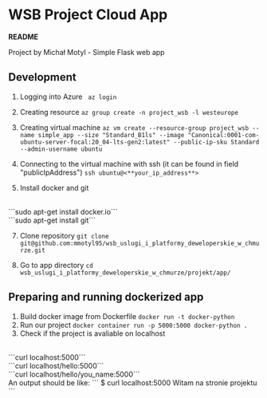 # WSB Project Cloud App

**README**

Project by Michał Motyl - Simple Flask web app


## Development

1. Logging into Azure 
``` az login```
2. Creating resource
```az group create -n project_wsb -l westeurope```
3. Creating virtual machine
```az vm create --resource-group project_wsb --name simple_app --size "Standard_B1ls" --image "Canonical:0001-com-ubuntu-server-focal:20_04-lts-gen2:latest" --public-ip-sku Standard --admin-username ubuntu```
4. Connecting to the virtual machine with ssh (it can be found in field "publicIpAddress")
```ssh ubuntu@<**your_ip_address**>```
	
6. Install docker and git 
<br>
```sudo apt-get install docker.io``` 
<br>
```sudo apt-get install git```

7. Clone repository 
```git clone git@github.com:mmotyl95/wsb_uslugi_i_platformy_deweloperskie_w_chmurze.git```

8. Go to app directory
   `cd wsb_uslugi_i_platformy_deweloperskie_w_chmurze/projekt/app/`


## Preparing and running dockerized app

1. Build docker image from Dockerfile
```docker run -t docker-python```
2. Run our project
```docker container run -p 5000:5000 docker-python .```
3. Check if the project is avaliable on localhost
<br>
```curl localhost:5000```
<br>
```curl localhost/hello:5000```
<br>
```curl localhost/hello/you_name:5000```
<br>
An output should be like:
```
$ curl localhost:5000
Witam na stronie projektu
```